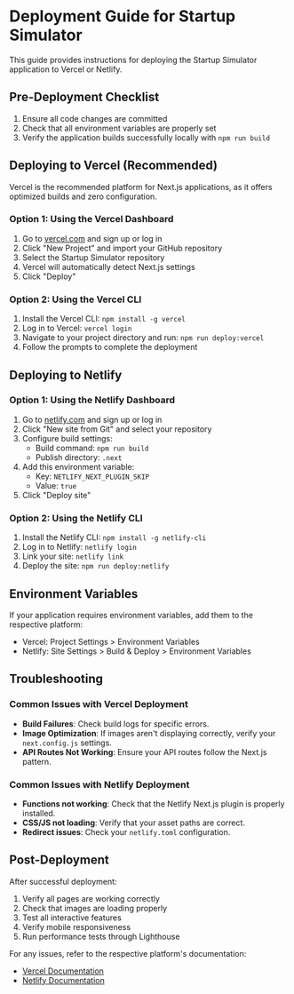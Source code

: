 # Deployment Guide for Startup Simulator

This guide provides instructions for deploying the Startup Simulator application to Vercel or Netlify.

## Pre-Deployment Checklist

1. Ensure all code changes are committed
2. Check that all environment variables are properly set
3. Verify the application builds successfully locally with `npm run build`

## Deploying to Vercel (Recommended)

Vercel is the recommended platform for Next.js applications, as it offers optimized builds and zero configuration.

### Option 1: Using the Vercel Dashboard

1. Go to [vercel.com](https://vercel.com) and sign up or log in
2. Click "New Project" and import your GitHub repository
3. Select the Startup Simulator repository
4. Vercel will automatically detect Next.js settings
5. Click "Deploy"

### Option 2: Using the Vercel CLI

1. Install the Vercel CLI: `npm install -g vercel`
2. Log in to Vercel: `vercel login`
3. Navigate to your project directory and run: `npm run deploy:vercel`
4. Follow the prompts to complete the deployment

## Deploying to Netlify

### Option 1: Using the Netlify Dashboard

1. Go to [netlify.com](https://netlify.com) and sign up or log in
2. Click "New site from Git" and select your repository
3. Configure build settings:
   - Build command: `npm run build`
   - Publish directory: `.next`
4. Add this environment variable:
   - Key: `NETLIFY_NEXT_PLUGIN_SKIP`
   - Value: `true`
5. Click "Deploy site"

### Option 2: Using the Netlify CLI

1. Install the Netlify CLI: `npm install -g netlify-cli`
2. Log in to Netlify: `netlify login`
3. Link your site: `netlify link`
4. Deploy the site: `npm run deploy:netlify`

## Environment Variables

If your application requires environment variables, add them to the respective platform:

- Vercel: Project Settings > Environment Variables
- Netlify: Site Settings > Build & Deploy > Environment Variables

## Troubleshooting

### Common Issues with Vercel Deployment

- **Build Failures**: Check build logs for specific errors.
- **Image Optimization**: If images aren't displaying correctly, verify your `next.config.js` settings.
- **API Routes Not Working**: Ensure your API routes follow the Next.js pattern.

### Common Issues with Netlify Deployment

- **Functions not working**: Check that the Netlify Next.js plugin is properly installed.
- **CSS/JS not loading**: Verify that your asset paths are correct.
- **Redirect issues**: Check your `netlify.toml` configuration.

## Post-Deployment

After successful deployment:

1. Verify all pages are working correctly
2. Check that images are loading properly
3. Test all interactive features
4. Verify mobile responsiveness
5. Run performance tests through Lighthouse

For any issues, refer to the respective platform's documentation:
- [Vercel Documentation](https://vercel.com/docs)
- [Netlify Documentation](https://docs.netlify.com)

